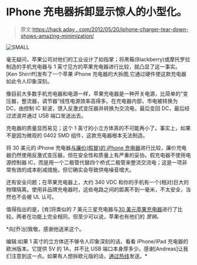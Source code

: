 # IPhone 充电器拆卸显示惊人的小型化。

> 原文:[https://hack aday . com/2012/05/20/iphone-charger-tear-down-shows-amazing-minimization/](https://hackaday.com/2012/05/20/iphone-charger-teardown-shows-astounding-miniaturization/)

![](../Images/116c24552b78f6f756402f7df0151306.png "SMALL")

毫无疑问，苹果公司对他们的工业设计了如指掌；将黑莓(Blackberry)或摩托罗拉制造的手机充电器与 1 英寸见方的苹果充电器进行比较，就凸显了这一事实。[Ken Shirriff]发布了一个苹果 iPhone 充电器的大拆图,它通过硬件使这款充电器如此令人印象深刻。

像目前大多数手机充电器和电源一样，苹果充电器是一种开关电源，比简单的“变压器，整流器，调节器”线性电源效率高得多。在充电器内部，市电被转换为 DC，由控制 IC 斩波，馈入反激式变压器并转换为交流电，最后变回 DC，最后经过滤波并通过 USB 端口发送出去。

充电器的质量显而易见；这个 1 英寸的小立方体真的不可能再小了。事实上，如果不是因为微观的 0402 SMD 组件，这款充电器根本无法制造。

将 30 美元的 iPhone 充电器[与廉价(假冒)的 iPhone 充电器](http://www.arcfn.com/2012/03/inside-cheap-phone-charger-and-why-you.html)进行比较，廉价充电器仍然使用反激式变压器，但在安全性和质量上有严重的妥协。假充电器不使用电源控制器 IC，而是用一个二极管代替四个桥式二极管来整流交流电；这是一项非常有效的成本削减措施，但它确实会导致供电噪音增大。

还有安全问题；在苹果充电器上，大约 340 VDC 和你的手机有一个(相对)巨大的物理隔离。使用非品牌充电器时，这些电路之间的距离不到一毫米，不太安全，当然也不会被 UL 认可。

值得指出的是，[肯]将类似的 7 美元三星充电器与[30 美元苹果充电器](http://store.apple.com/us/product/MB352LL/C?fnode=MTY1NDA4NA)进行了比较。两者在功能上完全相同，但至少可以说，苹果也有他们的 **营销*。*

 *向[乔治]致敬，感谢他送来这个。

编辑:如果 1 英寸的立方体还不够令人印象深刻的话，看看 iPhone/iPad 充电器的欧洲版本。它提供 5V 的 1A，并不比 USB 端口本身厚多少。感谢[Andreas]让我们注意到这一点。如果有人想拆欧元版的话，[通过热线](http://hackaday.com/contact-hack-a-day/)发送。*
